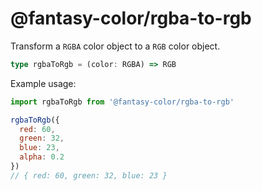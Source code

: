 # @fantasy-color/rgba-to-rgb

Transform a `RGBA` color object to a `RGB` color object.

```typescript
type rgbaToRgb = (color: RGBA) => RGB
```

Example usage:

```javascript
import rgbaToRgb from '@fantasy-color/rgba-to-rgb'

rgbaToRgb({
  red: 60,
  green: 32,
  blue: 23,
  alpha: 0.2
})
// { red: 60, green: 32, blue: 23 }
```
